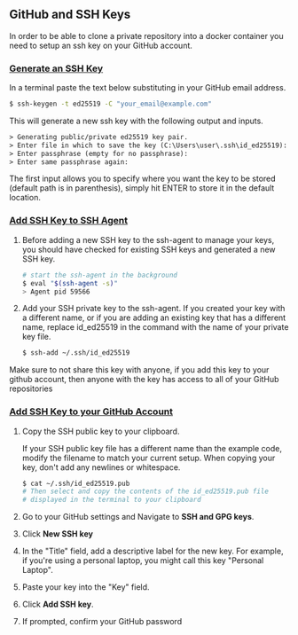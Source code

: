 ## GitHub and SSH Keys

In order to be able to clone a private repository into a docker container you need to setup an ssh key on your GitHub account.

### [Generate an SSH Key](https://docs.github.com/en/authentication/connecting-to-github-with-ssh/generating-a-new-ssh-key-and-adding-it-to-the-ssh-agent#generating-a-new-ssh-key)

In a terminal paste the text below substituting in your GitHub email address.

```bash
$ ssh-keygen -t ed25519 -C "your_email@example.com"
```

This will generate a new ssh key with the following output and inputs.

```txt
> Generating public/private ed25519 key pair.
> Enter file in which to save the key (C:\Users\user\.ssh\id_ed25519):
> Enter passphrase (empty for no passphrase):
> Enter same passphrase again:
```

The first input allows you to specify where you want the key to be stored (default path is in parenthesis), simply hit ENTER to store it in the default location.

### [Add SSH Key to SSH Agent](https://docs.github.com/en/authentication/connecting-to-github-with-ssh/generating-a-new-ssh-key-and-adding-it-to-the-ssh-agent#adding-your-ssh-key-to-the-ssh-agent)

1. Before adding a new SSH key to the ssh-agent to manage your keys, you should have checked for existing SSH keys and generated a new SSH key.

    ```bash
    # start the ssh-agent in the background
    $ eval "$(ssh-agent -s)"
    > Agent pid 59566
    ```

2. Add your SSH private key to the ssh-agent. If you created your key with a different name, or if you are adding an existing key that has a different name, replace id_ed25519 in the command with the name of your private key file.

    ```bash
    $ ssh-add ~/.ssh/id_ed25519
    ```

Make sure to not share this key with anyone, if you add this key to your github account, then anyone with the key has access to all of your GitHub repositories

### [Add SSH Key to your GitHub Account](https://docs.github.com/en/authentication/connecting-to-github-with-ssh/adding-a-new-ssh-key-to-your-GitHub-account)

1. Copy the SSH public key to your clipboard.

    If your SSH public key file has a different name than the example code, modify the filename to match your current setup. When copying your key, don't add any newlines or whitespace.

    ```bash
    $ cat ~/.ssh/id_ed25519.pub
    # Then select and copy the contents of the id_ed25519.pub file
    # displayed in the terminal to your clipboard
    ```

2. Go to your GitHub settings and Navigate to **SSH and GPG keys**.

3. Click **New SSH key**

4. In the "Title" field, add a descriptive label for the new key. For example, if you're using a personal laptop, you might call this key "Personal Laptop".

5. Paste your key into the "Key" field.

6. Click **Add SSH key**.

7. If prompted, confirm your GitHub password